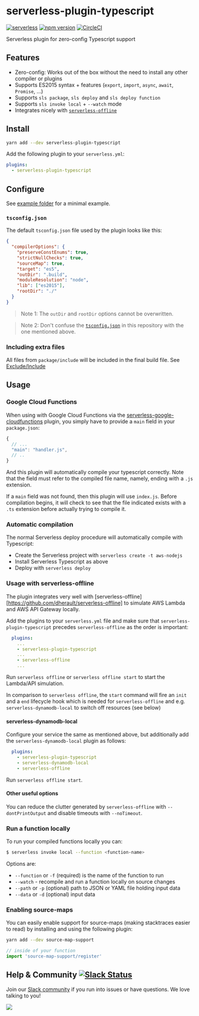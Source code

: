 # serverless-plugin-typescript

[![serverless](http://public.serverless.com/badges/v3.svg)](http://www.serverless.com) [![npm version](https://badge.fury.io/js/serverless-plugin-typescript.svg)](https://badge.fury.io/js/serverless-plugin-typescript) [![CircleCI](https://circleci.com/gh/graphcool/serverless-plugin-typescript.svg?style=svg)](https://circleci.com/gh/graphcool/serverless-plugin-typescript)

Serverless plugin for zero-config Typescript support

## Features

* Zero-config: Works out of the box without the need to install any other compiler or plugins
* Supports ES2015 syntax + features (`export`, `import`, `async`, `await`, `Promise`, ...)
* Supports `sls package`, `sls deploy` and `sls deploy function`
* Supports `sls invoke local` + `--watch` mode
* Integrates nicely with [`serverless-offline`](https://github.com/dherault/serverless-offline)

## Install

```sh
yarn add --dev serverless-plugin-typescript
```

Add the following plugin to your `serverless.yml`:

```yaml
plugins:
  - serverless-plugin-typescript
```

## Configure

See [example folder](example) for a minimal example.

### `tsconfig.json`

The default `tsconfig.json` file used by the plugin looks like this:

```json
{
  "compilerOptions": {
    "preserveConstEnums": true,
    "strictNullChecks": true,
    "sourceMap": true,
    "target": "es5",
    "outDir": ".build",
    "moduleResolution": "node",
    "lib": ["es2015"],
    "rootDir": "./"
  }
}
```

> Note 1: The `outDir` and `rootDir` options cannot be overwritten.

> Note 2: Don't confuse the [`tsconfig.json`](tsconfig.json) in this repository with the one mentioned above.

### Including extra files

All files from `package/include` will be included in the final build file. See [Exclude/Include](https://serverless.com/framework/docs/providers/aws/guide/packaging#exclude--include)


## Usage

### Google Cloud Functions

When using with Google Cloud Functions via the [serverless-google-cloudfunctions](https://github.com/serverless/serverless-google-cloudfunctions)
plugin, you simply have to provide a `main` field in your `package.json`:

```js
{
  // ...
  "main": "handler.js",
  // ..
}
```

And this plugin will automatically compile your typescript correctly. Note
that the field must refer to the compiled file name, namely, ending with a `.js`
extension.

If a `main` field was not found, then this plugin will use `index.js`. Before
compilation begins, it will check to see that the file indicated exists with a
`.ts` extension before actually trying to compile it.

### Automatic compilation

The normal Serverless deploy procedure will automatically compile with Typescript:

- Create the Serverless project with `serverless create -t aws-nodejs`
- Install Serverless Typescript as above
- Deploy with `serverless deploy`

### Usage with serverless-offline

The plugin integrates very well with [serverless-offline][https://github.com/dherault/serverless-offline] to
simulate AWS Lambda and AWS API Gateway locally.

Add the plugins to your `serverless.yml` file and make sure that `serverless-plugin-typescript`
precedes `serverless-offline` as the order is important:
```yaml
  plugins:
    ...
    - serverless-plugin-typescript
    ...
    - serverless-offline
    ...
```

Run `serverless offline` or `serverless offline start` to start the Lambda/API simulation.

In comparison to `serverless offline`, the `start` command will fire an `init` and a `end` lifecycle hook which is needed for `serverless-offline` and e.g. `serverless-dynamodb-local` to switch off resources (see below)

#### serverless-dynamodb-local

Configure your service the same as mentioned above, but additionally add the `serverless-dynamodb-local`
plugin as follows:
```yaml
  plugins:
    - serverless-plugin-typescript
    - serverless-dynamodb-local
    - serverless-offline
```

Run `serverless offline start`.

#### Other useful options

You can reduce the clutter generated by `serverless-offline` with `--dontPrintOutput` and
disable timeouts with `--noTimeout`.

### Run a function locally

To run your compiled functions locally you can:

```bash
$ serverless invoke local --function <function-name>
```

Options are:

- `--function` or `-f` (required) is the name of the function to run
- `--watch` - recompile and run a function locally on source changes
- `--path` or `-p` (optional) path to JSON or YAML file holding input data
- `--data` or `-d` (optional) input data

### Enabling source-maps

You can easily enable support for source-maps (making stacktraces easier to read) by installing and using the following plugin:

```sh
yarn add --dev source-map-support
```

```ts
// inside of your function
import 'source-map-support/register'
```

## Help & Community [![Slack Status](https://slack.graph.cool/badge.svg)](https://slack.graph.cool)

Join our [Slack community](http://slack.graph.cool/) if you run into issues or have questions. We love talking to you!

![](http://i.imgur.com/5RHR6Ku.png)
